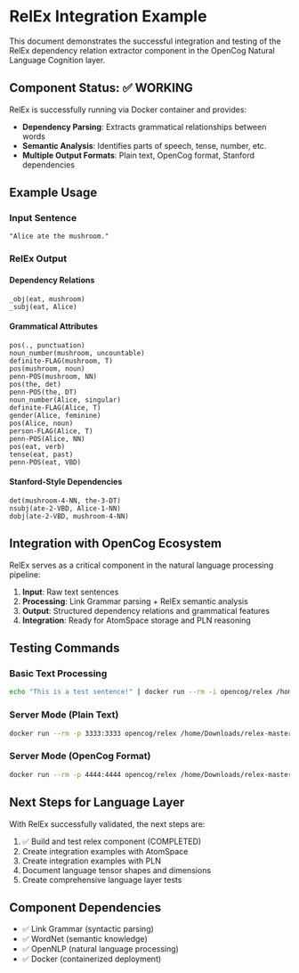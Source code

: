 # RelEx Integration Example

This document demonstrates the successful integration and testing of the RelEx dependency relation extractor component in the OpenCog Natural Language Cognition layer.

## Component Status: ✅ WORKING

RelEx is successfully running via Docker container and provides:

- **Dependency Parsing**: Extracts grammatical relationships between words
- **Semantic Analysis**: Identifies parts of speech, tense, number, etc.
- **Multiple Output Formats**: Plain text, OpenCog format, Stanford dependencies

## Example Usage

### Input Sentence
```
"Alice ate the mushroom."
```

### RelEx Output

#### Dependency Relations
```
_obj(eat, mushroom)
_subj(eat, Alice)
```

#### Grammatical Attributes
```
pos(., punctuation)
noun_number(mushroom, uncountable)
definite-FLAG(mushroom, T)
pos(mushroom, noun)
penn-POS(mushroom, NN)
pos(the, det)
penn-POS(the, DT)
noun_number(Alice, singular)
definite-FLAG(Alice, T)
gender(Alice, feminine)
pos(Alice, noun)
person-FLAG(Alice, T)
penn-POS(Alice, NN)
pos(eat, verb)
tense(eat, past)
penn-POS(eat, VBD)
```

#### Stanford-Style Dependencies
```
det(mushroom-4-NN, the-3-DT)
nsubj(ate-2-VBD, Alice-1-NN)
dobj(ate-2-VBD, mushroom-4-NN)
```

## Integration with OpenCog Ecosystem

RelEx serves as a critical component in the natural language processing pipeline:

1. **Input**: Raw text sentences
2. **Processing**: Link Grammar parsing + RelEx semantic analysis
3. **Output**: Structured dependency relations and grammatical features
4. **Integration**: Ready for AtomSpace storage and PLN reasoning

## Testing Commands

### Basic Text Processing
```bash
echo "This is a test sentence!" | docker run --rm -i opencog/relex /home/Downloads/relex-master/relation-extractor.sh -n 4 -l -t -f -r -a
```

### Server Mode (Plain Text)
```bash
docker run --rm -p 3333:3333 opencog/relex /home/Downloads/relex-master/plain-text-server.sh
```

### Server Mode (OpenCog Format)
```bash
docker run --rm -p 4444:4444 opencog/relex /home/Downloads/relex-master/opencog-server.sh
```

## Next Steps for Language Layer

With RelEx successfully validated, the next steps are:

1. ✅ Build and test relex component (COMPLETED)
2. Create integration examples with AtomSpace
3. Create integration examples with PLN 
4. Document language tensor shapes and dimensions
5. Create comprehensive language layer tests

## Component Dependencies

- ✅ Link Grammar (syntactic parsing)
- ✅ WordNet (semantic knowledge)
- ✅ OpenNLP (natural language processing)
- ✅ Docker (containerized deployment)